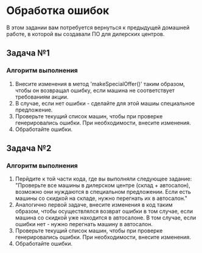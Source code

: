# Обработка ошибок
В этом задании вам потребуется вернуться к предыдущей домашней работе, в которой вы создавали ПО для дилерских центров.

## Задача №1
### Алгоритм выполнения
1. Внесите изменения в метод 'makeSpecialOffer()' таким образом, чтобы он возвращал ошибку, если машина не соответствует требованиям акции. 
2. В случае, если нет ошибки - сделайте для этой машиы специальное предложение.
3. Проверьте текущий список машин, чтобы при проверке генерировались ошибки. При необходимости, внесите изменения.
4. Обработайте ошибки.

## Задача №2
### Алгоритм выполнения
1. Перйдите к той части кода, где вы выполняли следующее задание: 
"Проверьте все машины в дилерском центре (склад + автосалон), возможно они нуждаются в специальном предложении. Если есть машины со скидкой на складе, нужно перегнать их в автосалон." 
2. Аналогично первой задаче, внесите изменения в код таким образом, чтобы осуществлялся возврат ошибки в том случае, если машина со скидкой уже находится в автосалоне. В том случае, если ошибки нет - нужно перегнать машину в автосалон.
3. Проверьте текущий список машин, чтобы при проверке генерировались ошибки. При необходимости, внесите изменения.
4. Обработайте ошибки.

